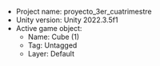                                                                                                                                                                                                                                                         
<!-- UNITY CODE ASSIST INSTRUCTIONS START -->
- Project name: proyecto_3er_cuatrimestre
- Unity version: Unity 2022.3.5f1
- Active game object:
  - Name: Cube (1)
  - Tag: Untagged
  - Layer: Default
<!-- UNITY CODE ASSIST INSTRUCTIONS END -->